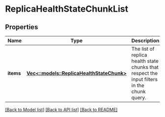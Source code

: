 # ReplicaHealthStateChunkList

## Properties
Name | Type | Description | Notes
------------ | ------------- | ------------- | -------------
**items** | [**Vec<::models::ReplicaHealthStateChunk>**](ReplicaHealthStateChunk.md) | The list of replica health state chunks that respect the input filters in the chunk query. | [optional] [default to null]

[[Back to Model list]](../README.md#documentation-for-models) [[Back to API list]](../README.md#documentation-for-api-endpoints) [[Back to README]](../README.md)


